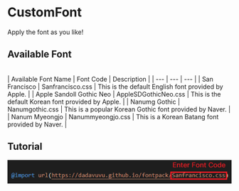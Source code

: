 # CustomFont

Apply the font as you like!

## Available Font
<br>
| Available Font Name | Font Code | Description |
| --- | --- | --- |
| San Francisco | Sanfrancisco.css | This is the default English font provided by Apple. |
| Apple Sandoll Gothic Neo | AppleSDGothicNeo.css | This is the default Korean font provided by Apple. |
| Nanumg Gothic | Nanumgothic.css | This is a popular Korean Gothic font provided by Naver. |
| Nanum Myeongjo | Nanummyeongjo.css | This is a Korean Batang font provided by Naver. |

## Tutorial
![Screenshot](screenshot.png)
